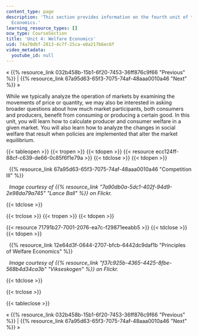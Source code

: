 ```yaml
---
content_type: page
description: 'This section provides information on the fourth unit of the course:  Welfare
  Economics.'
learning_resource_types: []
ocw_type: CourseSection
title: 'Unit 4: Welfare Economics'
uid: 74a70dbf-2813-4c7f-25ca-e0a217b6ec6f
video_metadata:
  youtube_id: null
---
```


« {{% resource_link 032b458b-15b1-6f20-7453-36ff876c9f66 "Previous" %}} | {{% resource_link 67a95d63-65f3-7075-74af-48aaa0010a46 "Next" %}} »

While we typically analyze the operation of markets by examining the movements of price or quantity, we may also be interested in asking broader questions about how much market participants, both consumers and producers, benefit from consuming or producing a certain good. In this unit, you will learn how to calculate producer and consumer welfare in a given market. You will also learn how to analyze the changes in social welfare that result when policies are implemented that alter the market equilibrium.

{{< tableopen >}}
{{< tropen >}}
{{< tdopen >}}
{{< resource ecc124ff-88cf-c639-de66-0c85f6f1e79a >}}
{{< tdclose >}}
{{< tdopen >}}


  {{% resource_link 67a95d63-65f3-7075-74af-48aaa0010a46 "Competition III" %}}

  _Image courtesy of {{% resource_link "7a90db0a-5dc1-402f-94d9-2e98da79a745" "Lance Ball" %}} on Flickr._


{{< tdclose >}}

{{< trclose >}}
{{< tropen >}}
{{< tdopen >}}
  
{{< resource 71791b27-7001-2076-ea7c-f29871eeabb5 >}}
{{< tdclose >}}
{{< tdopen >}}


  {{% resource_link 12e64d3f-0644-2707-bfcb-6442dc9daf1b "Principles of Welfare Economics" %}}

  _Image courtesy of {{% resource_link "f37c925b-4365-4425-8fbe-568b4d34ca3b" "Vikseskogen" %}} on Flickr._


{{< tdclose >}}

{{< trclose >}}

{{< tableclose >}}

« {{% resource_link 032b458b-15b1-6f20-7453-36ff876c9f66 "Previous" %}} | {{% resource_link 67a95d63-65f3-7075-74af-48aaa0010a46 "Next" %}} »